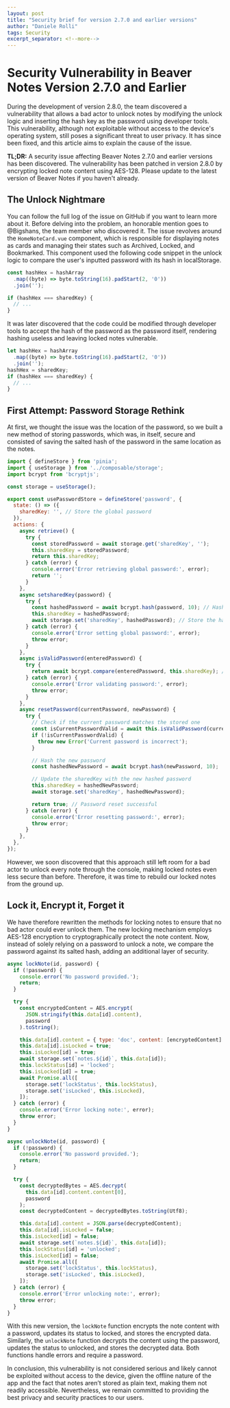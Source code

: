 ```yaml
---
layout: post
title: "Security brief for version 2.7.0 and earlier versions"
author: "Daniele Rolli"
tags: Security
excerpt_separator: <!--more-->
---
```


# Security Vulnerability in Beaver Notes Version 2.7.0 and Earlier

During the development of version 2.8.0, the team discovered a vulnerability that allows a bad actor to unlock notes by modifying the unlock logic and inserting the hash key as the password using developer tools.<!--more--> This vulnerability, although not exploitable without access to the device's operating system, still poses a significant threat to user privacy. It has since been fixed, and this article aims to explain the cause of the issue.

**TL;DR:** A security issue affecting Beaver Notes 2.7.0 and earlier versions has been discovered. The vulnerability has been patched in version 2.8.0 by encrypting locked note content using AES-128. Please update to the latest version of Beaver Notes if you haven't already.

## The Unlock Nightmare

You can follow the full log of the issue on GitHub if you want to learn more about it. Before delving into the problem, an honorable mention goes to @Bigshans, the team member who discovered it. The issue revolves around the `HomeNoteCard.vue` component, which is responsible for displaying notes as cards and managing their states such as Archived, Locked, and Bookmarked. This component used the following code snippet in the unlock logic to compare the user's inputted password with its hash in localStorage.

```javascript
const hashHex = hashArray
  .map((byte) => byte.toString(16).padStart(2, '0'))
  .join('');

if (hashHex === sharedKey) {
  // ...
}
```

It was later discovered that the code could be modified through developer tools to accept the hash of the password as the password itself, rendering hashing useless and leaving locked notes vulnerable.

```javascript
let hashHex = hashArray
  .map((byte) => byte.toString(16).padStart(2, '0'))
  .join('');
hashHex = sharedKey;
if (hashHex === sharedKey) {
  // ...
}
```

## First Attempt: Password Storage Rethink

At first, we thought the issue was the location of the password, so we built a new method of storing passwords, which was, in itself, secure and consisted of saving the salted hash of the password in the same location as the notes.

```javascript
import { defineStore } from 'pinia';
import { useStorage } from '../composable/storage';
import bcrypt from 'bcryptjs';

const storage = useStorage();

export const usePasswordStore = defineStore('password', {
  state: () => ({
    sharedKey: '', // Store the global password
  }),
  actions: {
    async retrieve() {
      try {
        const storedPassword = await storage.get('sharedKey', '');
        this.sharedKey = storedPassword;
        return this.sharedKey;
      } catch (error) {
        console.error('Error retrieving global password:', error);
        return '';
      }
    },
    async setsharedKey(password) {
      try {
        const hashedPassword = await bcrypt.hash(password, 10); // Hash the password
        this.sharedKey = hashedPassword;
        await storage.set('sharedKey', hashedPassword); // Store the hashed password
      } catch (error) {
        console.error('Error setting global password:', error);
        throw error;
      }
    },
    async isValidPassword(enteredPassword) {
      try {
        return await bcrypt.compare(enteredPassword, this.sharedKey); // Compare with hashed global password
      } catch (error) {
        console.error('Error validating password:', error);
        throw error;
      }
    },
    async resetPassword(currentPassword, newPassword) {
      try {
        // Check if the current password matches the stored one
        const isCurrentPasswordValid = await this.isValidPassword(currentPassword);
        if (!isCurrentPasswordValid) {
          throw new Error('Current password is incorrect');
        }

        // Hash the new password
        const hashedNewPassword = await bcrypt.hash(newPassword, 10);

        // Update the sharedKey with the new hashed password
        this.sharedKey = hashedNewPassword;
        await storage.set('sharedKey', hashedNewPassword);

        return true; // Password reset successful
      } catch (error) {
        console.error('Error resetting password:', error);
        throw error;
      }
    },
  },
});
```

However, we soon discovered that this approach still left room for a bad actor to unlock every note through the console, making locked notes even less secure than before. Therefore, it was time to rebuild our locked notes from the ground up.

## Lock it, Encrypt it, Forget it

We have therefore rewritten the methods for locking notes to ensure that no bad actor could ever unlock them. The new locking mechanism employs AES-128 encryption to cryptographically protect the note content. Now, instead of solely relying on a password to unlock a note, we compare the password against its salted hash, adding an additional layer of security.

```javascript
async lockNote(id, password) {
  if (!password) {
    console.error('No password provided.');
    return;
  }

  try {
    const encryptedContent = AES.encrypt(
      JSON.stringify(this.data[id].content),
      password
    ).toString();

    this.data[id].content = { type: 'doc', content: [encryptedContent] };
    this.data[id].isLocked = true;
    this.isLocked[id] = true;
    await storage.set(`notes.${id}`, this.data[id]);
    this.lockStatus[id] = 'locked';
    this.isLocked[id] = true;
    await Promise.all([
      storage.set('lockStatus', this.lockStatus),
      storage.set('isLocked', this.isLocked),
    ]);
  } catch (error) {
    console.error('Error locking note:', error);
    throw error;
  }
}

async unlockNote(id, password) {
  if (!password) {
    console.error('No password provided.');
    return;
  }

  try {
    const decryptedBytes = AES.decrypt(
      this.data[id].content.content[0],
      password
    );
    const decryptedContent = decryptedBytes.toString(Utf8);

    this.data[id].content = JSON.parse(decryptedContent);
    this.data[id].isLocked = false;
    this.isLocked[id] = false;
    await storage.set(`notes.${id}`, this.data[id]);
    this.lockStatus[id] = 'unlocked';
    this.isLocked[id] = false;
    await Promise.all([
      storage.set('lockStatus', this.lockStatus),
      storage.set('isLocked', this.isLocked),
    ]);
  } catch (error) {
    console.error('Error unlocking note:', error);
    throw error;
  }
}
```

With this new version, the `lockNote` function encrypts the note content with a password, updates its status to locked, and stores the encrypted data. Similarly, the `unlockNote` function decrypts the content using the password, updates the status to unlocked, and stores the decrypted data. Both functions handle errors and require a password.

In conclusion, this vulnerability is not considered serious and likely cannot be exploited without access to the device, given the offline nature of the app and the fact that notes aren’t stored as plain text, making them not readily accessible. Nevertheless, we remain committed to providing the best privacy and security practices to our users.
```
